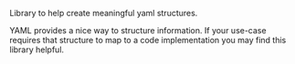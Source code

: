 Library to help create meaningful yaml structures.

YAML provides a nice way to structure information. If your use-case requires that structure to map to a code implementation you may find this library helpful.
